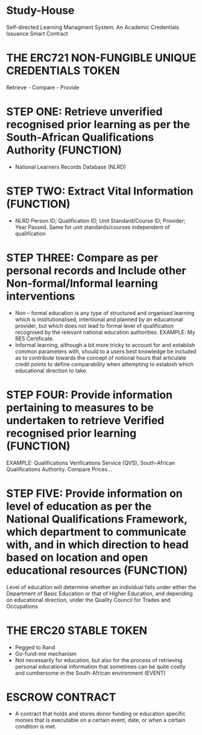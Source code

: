 # Study-House
Self-directed Learning Managment System: An Academic Credentials Issuance Smart Contract
#  THE ERC721 NON-FUNGIBLE UNIQUE CREDENTIALS TOKEN
Retrieve - Compare - Provide
# STEP ONE: Retrieve unverified recognised prior learning as per the South-African Qualifications Authority (FUNCTION)
- National Learners Records Database (NLRD)
# STEP TWO: Extract Vital Information (FUNCTION)
- NLRD Person ID; Qualification ID; Unit Standard/Course ID; Provider; Year Passed. Same for unit standards/courses independent of qualification
# STEP THREE: Compare as per personal records and Include other Non-formal/Informal learning interventions
- Non – formal education is any type of structured and organised learning which is institutionalised, intentional and planned by an educational provider, but which does not lead to formal level of qualification recognised by the relevant national education authorities.
EXAMPLE: My RE5 Certificate.
- Informal learning, although a bit more tricky to account for and establish common parameters with, should to a users best knowledge be included as to contribute towards the concept of notional hours that articulate credit points to define comparability when attempting to estabish which educational direction to take.
# STEP FOUR: Provide information pertaining to measures to be undertaken to retrieve Verified recognised prior learning (FUNCTION)
EXAMPLE: Qualifications Verifications Service (QVS), South-African Qualifications Authority. Compare Prices...
# STEP FIVE: Provide information on level of education as per the National Qualifications Framework, which department to communicate with, and in which direction to head based on location and open educational resources (FUNCTION)
Level of education will determine whether an individual falls under either the Department of Basic Education or that of Higher Education, and depending on educational direction, under the Quality Council for Trades and Occupations

# THE ERC20 STABLE TOKEN
- Pegged to Rand
- Go-fund-me mechanism
- Not necessarily for education, but also for the process of retrieving personal educational information that sometimes can be quite costly and cumbersome in the South-African environment (EVENT)

# ESCROW CONTRACT
- A contract that holds and stores donor funding or education specific monies that is executable on a certain event, date, or when a certain condition is met.
